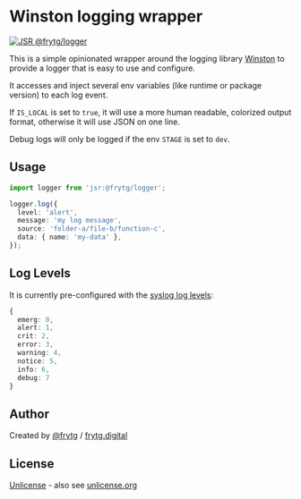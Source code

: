 # Winston logging wrapper

[![JSR @frytg/logger](https://jsr.io/badges/@frytg/logger)](https://jsr.io/@frytg/logger)

This is a simple opinionated wrapper around the logging library [Winston](https://github.com/winstonjs/winston) to provide a logger
that is easy to use and configure.

It accesses and inject several env variables (like runtime or package version) to each log event.

If `IS_LOCAL` is set to `true`, it will use a more human readable, colorized output format, otherwise it will use JSON
on one line.

Debug logs will only be logged if the env `STAGE` is set to `dev`.

## Usage

```ts
import logger from 'jsr:@frytg/logger';
```

```ts
logger.log({
  level: 'alert',
  message: 'my log message',
  source: 'folder-a/file-b/function-c',
  data: { name: 'my-data' },
});
```

## Log Levels

It is currently pre-configured with the
[syslog log levels](https://github.com/winstonjs/winston?tab=readme-ov-file#logging-levels):

```ts
{
  emerg: 0,
  alert: 1,
  crit: 2,
  error: 3,
  warning: 4,
  notice: 5,
  info: 6,
  debug: 7
}
```

## Author

Created by [@frytg](https://github.com/frytg) / [frytg.digital](https://www.frytg.digital)

## License

[Unlicense](../LICENSE) - also see [unlicense.org](https://unlicense.org)

